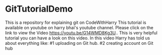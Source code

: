 # GitTutorialDemo
This is a repository for explaining git on CodeWithHarry
This tutorial is available on youtube on harry bhai's youtube channel.
Please click on the link to view the Video https://youtu.be/G14WMD8Kg3U..
This is very helpful tutorial you can have a look on this video.
In this video Harry has told us about everything like:
#1 uploading on Git hub.
#2 creating account on Git hub 
